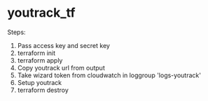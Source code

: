 # youtrack_tf

Steps:
1. Pass access key and secret key
2. terraform init
3. terraform apply
4. Copy youtrack url from output
5. Take wizard token from cloudwatch in loggroup 'logs-youtrack'
6. Setup youtrack
7. terraform destroy